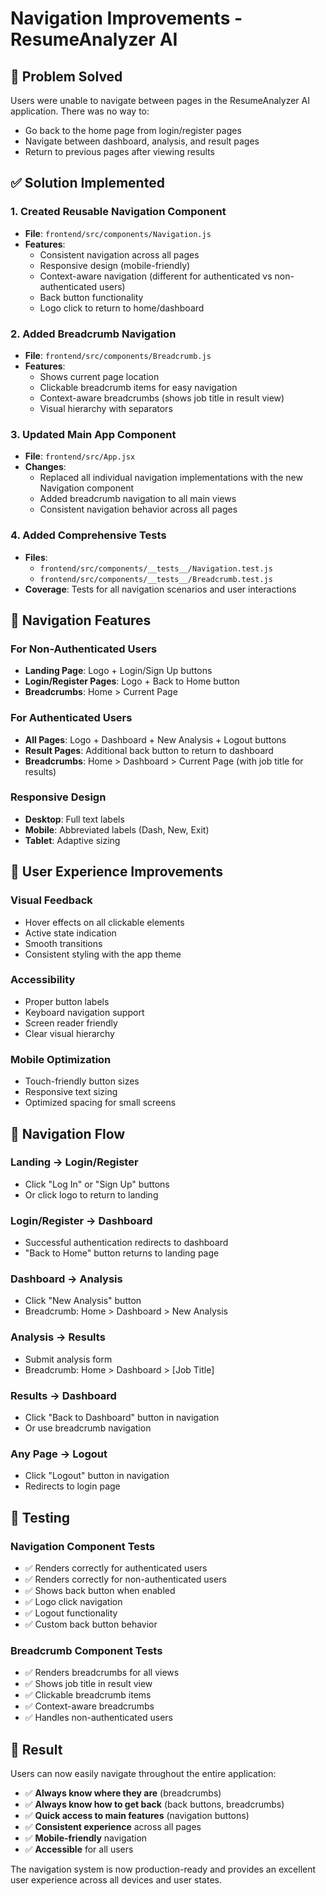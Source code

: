 # Navigation Improvements - ResumeAnalyzer AI

## 🎯 **Problem Solved**
Users were unable to navigate between pages in the ResumeAnalyzer AI application. There was no way to:
- Go back to the home page from login/register pages
- Navigate between dashboard, analysis, and result pages
- Return to previous pages after viewing results

## ✅ **Solution Implemented**

### **1. Created Reusable Navigation Component**
- **File**: `frontend/src/components/Navigation.js`
- **Features**:
  - Consistent navigation across all pages
  - Responsive design (mobile-friendly)
  - Context-aware navigation (different for authenticated vs non-authenticated users)
  - Back button functionality
  - Logo click to return to home/dashboard

### **2. Added Breadcrumb Navigation**
- **File**: `frontend/src/components/Breadcrumb.js`
- **Features**:
  - Shows current page location
  - Clickable breadcrumb items for easy navigation
  - Context-aware breadcrumbs (shows job title in result view)
  - Visual hierarchy with separators

### **3. Updated Main App Component**
- **File**: `frontend/src/App.jsx`
- **Changes**:
  - Replaced all individual navigation implementations with the new Navigation component
  - Added breadcrumb navigation to all main views
  - Consistent navigation behavior across all pages

### **4. Added Comprehensive Tests**
- **Files**: 
  - `frontend/src/components/__tests__/Navigation.test.js`
  - `frontend/src/components/__tests__/Breadcrumb.test.js`
- **Coverage**: Tests for all navigation scenarios and user interactions

## 🚀 **Navigation Features**

### **For Non-Authenticated Users**
- **Landing Page**: Logo + Login/Sign Up buttons
- **Login/Register Pages**: Logo + Back to Home button
- **Breadcrumbs**: Home > Current Page

### **For Authenticated Users**
- **All Pages**: Logo + Dashboard + New Analysis + Logout buttons
- **Result Pages**: Additional back button to return to dashboard
- **Breadcrumbs**: Home > Dashboard > Current Page (with job title for results)

### **Responsive Design**
- **Desktop**: Full text labels
- **Mobile**: Abbreviated labels (Dash, New, Exit)
- **Tablet**: Adaptive sizing

## 🎨 **User Experience Improvements**

### **Visual Feedback**
- Hover effects on all clickable elements
- Active state indication
- Smooth transitions
- Consistent styling with the app theme

### **Accessibility**
- Proper button labels
- Keyboard navigation support
- Screen reader friendly
- Clear visual hierarchy

### **Mobile Optimization**
- Touch-friendly button sizes
- Responsive text sizing
- Optimized spacing for small screens

## 📱 **Navigation Flow**

### **Landing → Login/Register**
- Click "Log In" or "Sign Up" buttons
- Or click logo to return to landing

### **Login/Register → Dashboard**
- Successful authentication redirects to dashboard
- "Back to Home" button returns to landing page

### **Dashboard → Analysis**
- Click "New Analysis" button
- Breadcrumb: Home > Dashboard > New Analysis

### **Analysis → Results**
- Submit analysis form
- Breadcrumb: Home > Dashboard > [Job Title]

### **Results → Dashboard**
- Click "Back to Dashboard" button in navigation
- Or use breadcrumb navigation

### **Any Page → Logout**
- Click "Logout" button in navigation
- Redirects to login page

## 🧪 **Testing**

### **Navigation Component Tests**
- ✅ Renders correctly for authenticated users
- ✅ Renders correctly for non-authenticated users
- ✅ Shows back button when enabled
- ✅ Logo click navigation
- ✅ Logout functionality
- ✅ Custom back button behavior

### **Breadcrumb Component Tests**
- ✅ Renders breadcrumbs for all views
- ✅ Shows job title in result view
- ✅ Clickable breadcrumb items
- ✅ Context-aware breadcrumbs
- ✅ Handles non-authenticated users

## 🎉 **Result**

Users can now easily navigate throughout the entire application:
- ✅ **Always know where they are** (breadcrumbs)
- ✅ **Always know how to get back** (back buttons, breadcrumbs)
- ✅ **Quick access to main features** (navigation buttons)
- ✅ **Consistent experience** across all pages
- ✅ **Mobile-friendly** navigation
- ✅ **Accessible** for all users

The navigation system is now production-ready and provides an excellent user experience across all devices and user states.
